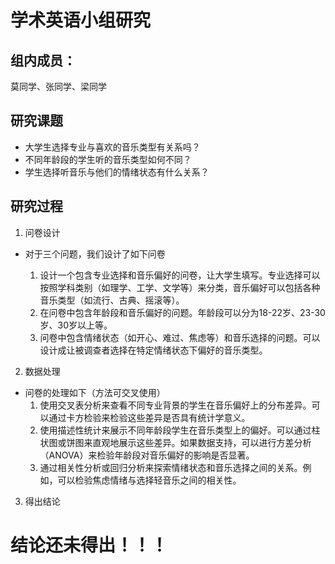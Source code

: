 # 学术英语小组研究
## 组内成员：
莫同学、张同学、梁同学
## 研究课题
- 大学生选择专业与喜欢的音乐类型有关系吗？
- 不同年龄段的学生听的音乐类型如何不同？
- 学生选择听音乐与他们的情绪状态有什么关系？
## 研究过程
1. 问卷设计  
- 对于三个问题，我们设计了如下问卷
    
    1. 设计一个包含专业选择和音乐偏好的问卷，让大学生填写。专业选择可以按照学科类别（如理学、工学、文学等）来分类，音乐偏好可以包括各种音乐类型（如流行、古典、摇滚等）。
    2. 在问卷中包含年龄段和音乐偏好的问题。年龄段可以分为18-22岁、23-30岁、30岁以上等。
    3. 问卷中包含情绪状态（如开心、难过、焦虑等）和音乐选择的问题。可以设计成让被调查者选择在特定情绪状态下偏好的音乐类型。
2. 数据处理
- 问卷的处理如下（方法可交叉使用）
    1. 使用交叉表分析来查看不同专业背景的学生在音乐偏好上的分布差异。可以通过卡方检验来检验这些差异是否具有统计学意义。
    2. 使用描述性统计来展示不同年龄段学生在音乐类型上的偏好。可以通过柱状图或饼图来直观地展示这些差异。如果数据支持，可以进行方差分析（ANOVA）来检验年龄段对音乐偏好的影响是否显著。
    3. 通过相关性分析或回归分析来探索情绪状态和音乐选择之间的关系。例如，可以检验焦虑情绪与选择轻音乐之间的相关性。
3. 得出结论
# 结论还未得出！！！
